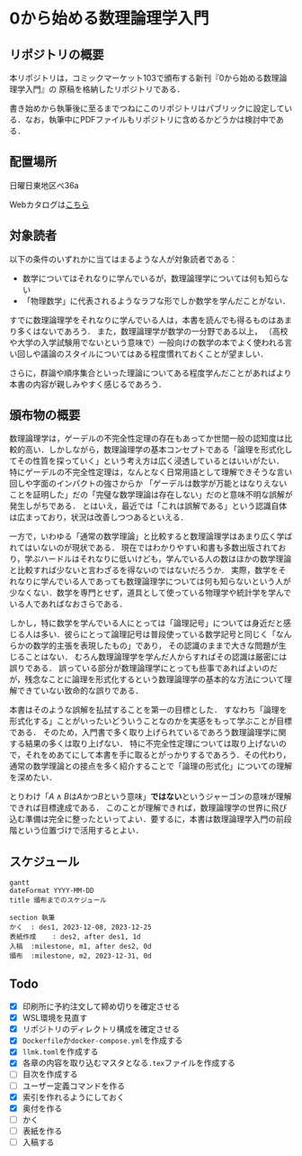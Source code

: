 # 0から始める数理論理学入門

## リポジトリの概要

本リポジトリは，コミックマーケット103で頒布する新刊『0から始める数理論理学入門』の
原稿を格納したリポジトリである．

書き始めから執筆後に至るまでつねにこのリポジトリはパブリックに設定している．なお，執筆中にPDFファイルもリポジトリに含めるかどうかは検討中である．

## 配置場所

日曜日東地区ぺ36a

Webカタログは[こちら](https://webcatalog.circle.ms/Perma/Circle/10364924/)

## 対象読者

以下の条件のいずれかに当てはまるような人が対象読者である：

+ 数学についてはそれなりに学んでいるが，数理論理学については何も知らない
+ 「物理数学」に代表されるようなラフな形でしか数学を学んだことがない．

すでに数理論理学をそれなりに学んでいる人は，本書を読んでも得るものはあまり多くはないであろう．
また，数理論理学が数学の一分野である以上，
（高校や大学の入学試験用でないという意味で）一般向けの数学の本でよく使われる言い回しや議論のスタイルについてはある程度慣れておくことが望ましい．

さらに，群論や順序集合といった理論についてある程度学んだことがあればより本書の内容が親しみやすく感じるであろう．


## 頒布物の概要

数理論理学は，ゲーデルの不完全性定理の存在もあってか世間一般の認知度は比較的高い．しかしながら，数理論理学の基本コンセプトである「論理を形式化してその性質を探っていく」という考え方は広く浸透しているとはいいがたい．
特にゲーデルの不完全性定理は，なんとなく日常用語として理解できそうな言い回しや字面のインパクトの強さからか
「ゲーデルは数学が万能とはなりえないことを証明した」だの「完璧な数学理論は存在しない」だのと意味不明な誤解が発生しがちである．
とはいえ，最近では「これは誤解である」という認識自体は広まっており，状況は改善しつつあるといえる．

一方で，いわゆる「通常の数学理論」と比較すると数理論理学はあまり広く学ばれてはいないのが現状である．
現在ではわかりやすい和書も多数出版されており，学ぶハードルはそれなりに低いけども，学んでいる人の数はほかの数学理論と比較すれば少ないと言わざるを得ないのではないだろうか．
実際，数学をそれなりに学んでいる人であっても数理論理学については何も知らないという人が少なくない．数学を専門とせず，道具として使っている物理学や統計学を学んでいる人であればなおさらである．

しかし，特に数学を学んでいる人にとっては「論理記号」については身近だと感じる人は多い．彼らにとって論理記号は普段使っている数学記号と同じく「なんらかの数学的主張を表現したもの」であり，
その認識のままで大きな問題が生じることはない．
むろん数理論理学を学んだ人からすればその認識は厳密には誤りである．
誤っている部分が数理論理学にとっても些事であればよいのだが，残念なことに論理を形式化するという数理論理学の基本的な方法について理解できていない致命的な誤りである．

本書はそのような誤解を払拭することを第一の目標とした．
すなわち「論理を形式化する」ことがいったいどういうことなのかを実感をもって学ぶことが目標である．
そのため，入門書で多く取り上げられているであろう数理論理学に関する結果の多くは取り上げない．
特に不完全性定理については取り上げないので，それをめあてにして本書を手に取るとがっかりするであろう．その代わり，通常の数学理論との接点を多く紹介することで「論理の形式化」についての理解を深めたい．

とりわけ「$`A \land B`$は$`A`$かつ$`B`$という意味」**ではない**というジャーゴンの意味が理解できれば目標達成である．
このことが理解できれば，数理論理学の世界に飛び込む準備は完全に整ったといってよい．要するに，本書は数理論理学入門の前段階という位置づけで活用するとよい．

## スケジュール

```mermaid
gantt
dateFormat YYYY-MM-DD
title 頒布までのスケジュール

section 執筆
かく	: des1, 2023-12-08, 2023-12-25
表紙作成	: des2, after des1, 1d
入稿	:milestone, m1, after des2, 0d
頒布	:milestone, m2, 2023-12-31, 0d
```


## Todo

+ [x] 印刷所に予約注文して締め切りを確定させる
+ [x] WSL環境を見直す
+ [x] リポジトリのディレクトリ構成を確定させる
+ [x] `Dockerfile`か`docker-compose.yml`を作成する
+ [x] `llmk.toml`を作成する
+ [x] 各章の内容を取り込むマスタとなる`.tex`ファイルを作成する
+ [ ] 目次を作成する
+ [ ] ユーザー定義コマンドを作る
+ [x] 索引を作れるようにしておく
+ [x] 奥付を作る
+ [ ] かく
+ [ ] 表紙を作る
+ [ ] 入稿する